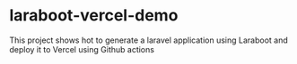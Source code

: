 # laraboot-vercel-demo
This project shows hot to generate a laravel application using Laraboot and deploy it to Vercel using Github actions
